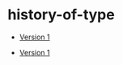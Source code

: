 history-of-type
===============

- [Version 1](http://evamariagarcia.github.io/history-of-type/johnbaskerville.html)

- [Version 1](http://evamariagarcia.github.io/history-of-type/johnbaskerville2.html)
